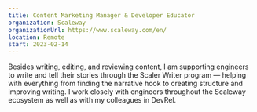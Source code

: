 ```yaml
---
title: Content Marketing Manager & Developer Educator
organization: Scaleway
organizationUrl: https://www.scaleway.com/en/
location: Remote
start: 2023-02-14
---
```


Besides writing, editing, and reviewing content, I am supporting engineers to write and tell their stories through the Scaler Writer program — helping with everything from finding the narrative hook to creating structure and improving writing. I work closely with engineers throughout the Scaleway ecosystem as well as with my colleagues in DevRel.